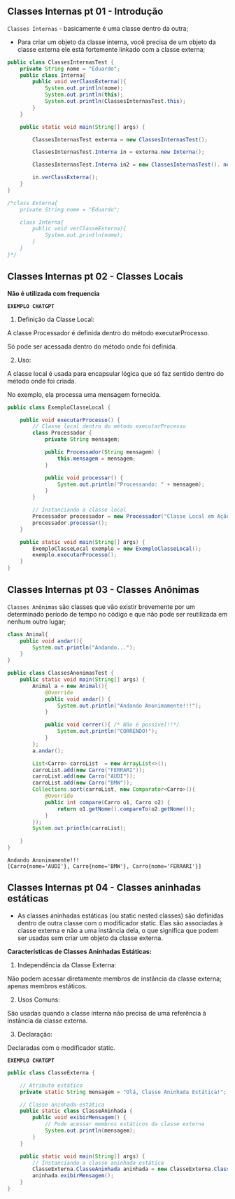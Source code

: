 ## Classes Internas pt 01 - Introdução

`Classes Internas` - basicamente é uma classe dentro da outra;

- Para criar um objeto da classe interna, você precisa de um objeto da classe externa ele está fortemente linkado com a classe externa;

```java
public class ClassesInternasTest {
    private String nome = "Eduardo";
    public class Interna{
        public void verClassExterna(){
            System.out.println(nome);
            System.out.println(this);
            System.out.println(ClassesInternasTest.this);
        }
    }

    public static void main(String[] args) {

        ClassesInternasTest externa = new ClassesInternasTest();

        ClassesInternasTest.Interna in = externa.new Interna();

        ClassesInternasTest.Interna in2 = new ClassesInternasTest(). new Interna();

        in.verClassExterna();
    }
}

/*class Externa{
    private String nome = "Eduardo";

    class Interna{
        public void verClasseExterna){
            System.out.println(nome);
        }
    }
}*/

```

## Classes Internas pt 02 - Classes Locais

**Não é utilizada com frequencia**

**`EXEMPLO CHATGPT`**

1. Definição da Classe Local:

A classe Processador é definida dentro do método executarProcesso.

Só pode ser acessada dentro do método onde foi definida.

2. Uso:

A classe local é usada para encapsular lógica que só faz sentido dentro do método onde foi criada.

No exemplo, ela processa uma mensagem fornecida.

```java
public class ExemploClasseLocal {

    public void executarProcesso() {
        // Classe local dentro do método executarProcesso
        class Processador {
            private String mensagem;

            public Processador(String mensagem) {
                this.mensagem = mensagem;
            }

            public void processar() {
                System.out.println("Processando: " + mensagem);
            }
        }

        // Instanciando a classe local
        Processador processador = new Processador("Classe Local em Ação!");
        processador.processar();
    }

    public static void main(String[] args) {
        ExemploClasseLocal exemplo = new ExemploClasseLocal();
        exemplo.executarProcesso();
    }
}
```

## Classes Internas pt 03 - Classes Anônimas

`Classes Anônimas` são classes que vão existir brevemente por um determinado período de tempo no código e que não pode ser reutilizada em nenhum outro lugar;

```java
class Animal{
    public void andar(){
        System.out.println("Andando...");
    }
}

public class ClassesAnonimasTest {
    public static void main(String[] args) {
        Animal a = new Animal(){
            @Override
            public void andar() {
                System.out.println("Andando Anonimamente!!!");
            }

            public void correr(){ /* Não é possível!!*/
                System.out.println("CORRENDO!");
            }
        };
        a.andar();

        List<Carro> carroList  = new ArrayList<>();
        carroList.add(new Carro("FERRARI"));
        carroList.add(new Carro("AUDI"));
        carroList.add(new Carro("BMW"));
        Collections.sort(carroList, new Comparator<Carro>(){
            @Override
            public int compare(Carro o1, Carro o2) {
                return o1.getNome().compareTo(o2.getNome());
            }
        });
        System.out.println(carroList);

    }
}

```

```
Andando Anonimamente!!!
[Carro{nome='AUDI'}, Carro{nome='BMW'}, Carro{nome='FERRARI'}]
```

## Classes Internas pt 04 - Classes aninhadas estáticas

- As classes aninhadas estáticas (ou static nested classes) são definidas dentro de outra classe com o modificador static. Elas são associadas à classe externa e não a uma instância dela, o que significa que podem ser usadas sem criar um objeto da classe externa.

**Características de Classes Aninhadas Estáticas:**

1. Independência da Classe Externa:

Não podem acessar diretamente membros de instância da classe externa; apenas membros estáticos.

2. Usos Comuns:

São usadas quando a classe interna não precisa de uma referência à instância da classe externa.

3. Declaração:

Declaradas com o modificador static.

**`EXEMPLO CHATGPT`**

```java
public class ClasseExterna {

    // Atributo estático
    private static String mensagem = "Olá, Classe Aninhada Estática!";

    // Classe aninhada estática
    public static class ClasseAninhada {
        public void exibirMensagem() {
            // Pode acessar membros estáticos da classe externa
            System.out.println(mensagem);
        }
    }

    public static void main(String[] args) {
        // Instanciando a classe aninhada estática
        ClasseExterna.ClasseAninhada aninhada = new ClasseExterna.ClasseAninhada();
        aninhada.exibirMensagem();
    }
}
```
